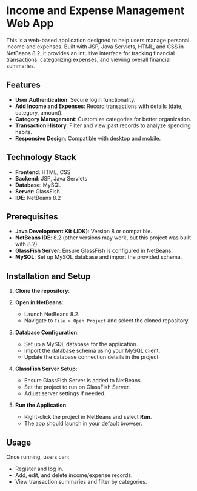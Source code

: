 
# Income and Expense Management Web App

This is a web-based application designed to help users manage personal income and expenses. Built with JSP, Java Servlets, HTML, and CSS in NetBeans 8.2, it provides an intuitive interface for tracking financial transactions, categorizing expenses, and viewing overall financial summaries.

## Features
- **User Authentication**: Secure login functionality.
- **Add Income and Expenses**: Record transactions with details (date, category, amount).
- **Category Management**: Customize categories for better organization.
- **Transaction History**: Filter and view past records to analyze spending habits.
- **Responsive Design**: Compatible with desktop and mobile.

## Technology Stack
- **Frontend**: HTML, CSS
- **Backend**: JSP, Java Servlets
- **Database**: MySQL
- **Server**: GlassFish
- **IDE**: NetBeans 8.2

## Prerequisites
- **Java Development Kit (JDK)**: Version 8 or compatible.
- **NetBeans IDE**: 8.2 (other versions may work, but this project was built with 8.2).
- **GlassFish Server**: Ensure GlassFish is configured in NetBeans.
- **MySQL**: Set up MySQL database and import the provided schema.

## Installation and Setup

1. **Clone the repository**:
    
2. **Open in NetBeans**:
    - Launch NetBeans 8.2.
    - Navigate to `File > Open Project` and select the cloned repository.

3. **Database Configuration**:
    - Set up a MySQL database for the application.
    - Import the database schema using your MySQL client.
    - Update the database connection details in the project 

4. **GlassFish Server Setup**:
    - Ensure GlassFish Server is added to NetBeans.
    - Set the project to run on GlassFish Server.
    - Adjust server settings if needed.

5. **Run the Application**:
    - Right-click the project in NetBeans and select **Run**.
    - The app should launch in your default browser.

## Usage
Once running, users can:
- Register and log in.
- Add, edit, and delete income/expense records.
- View transaction summaries and filter by categories.



